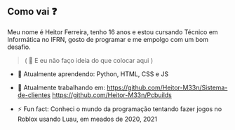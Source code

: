 ##                     Como vai ❓
Meu nome é Heitor Ferreira, tenho 16 anos e estou cursando Técnico em Informática no IFRN,
gosto de programar e me empolgo com um bom desafio.
> ( 💭 E eu não faço ideia do que colocar aqui  )

- 🌱 Atualmente aprendendo: Python, HTML, CSS e JS

- 🔭 Atualmente trabalhando em:
https://github.com/Heitor-M33n/Sistema-de-clientes
https://github.com/Heitor-M33n/Pcbuilds

- ⚡ Fun fact: Conheci o mundo da programação tentando fazer jogos no Roblox usando Luau, em meados de 2020, 2021
<!--
- 👯 I’m looking to collaborate on ...
- 🤔 I’m looking for help with ...
- 💬 Ask me about ...
- 📫 How to reach me: ...
-->
